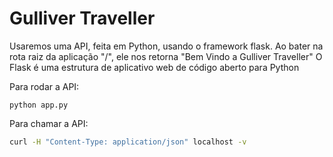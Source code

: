 # Gulliver Traveller

Usaremos uma API, feita em Python, usando o framework flask. Ao bater na rota raiz da aplicação "/", ele nos retorna "Bem Vindo a Gulliver Traveller"
O Flask é uma estrutura de aplicativo web de código aberto para Python

Para rodar a API:

`python app.py`

Para chamar a API:

```bash
curl -H "Content-Type: application/json" localhost -v
```
